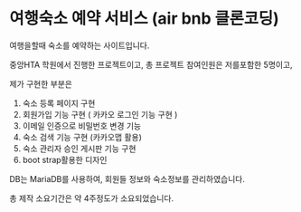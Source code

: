 # 여행숙소 예약 서비스 (air bnb 클론코딩)

여행을할때 숙소를 예약하는 사이트입니다.

중앙HTA 학원에서 진행한 프로젝트이고, 총 프로젝트 참여인원은 저를포함한 5명이고, 

제가 구현한 부분은

1. 숙소 등록 페이지 구현
2. 회원가입 기능 구현 ( 카카오 로그인 기능 구현 )
3. 이메일 인증으로 비밀번호 변경 기능
4. 숙소 검색 기능 구현 (카카오맵 활용)
5. 숙소 관리자 승인 게시판 기능 구현
6. boot strap활용한 디자인

DB는 MariaDB를 사용하여, 회원들 정보와 숙소정보를 관리하였습니다.

총 제작 소요기간은 약 4주정도가 소요되었습니다.
